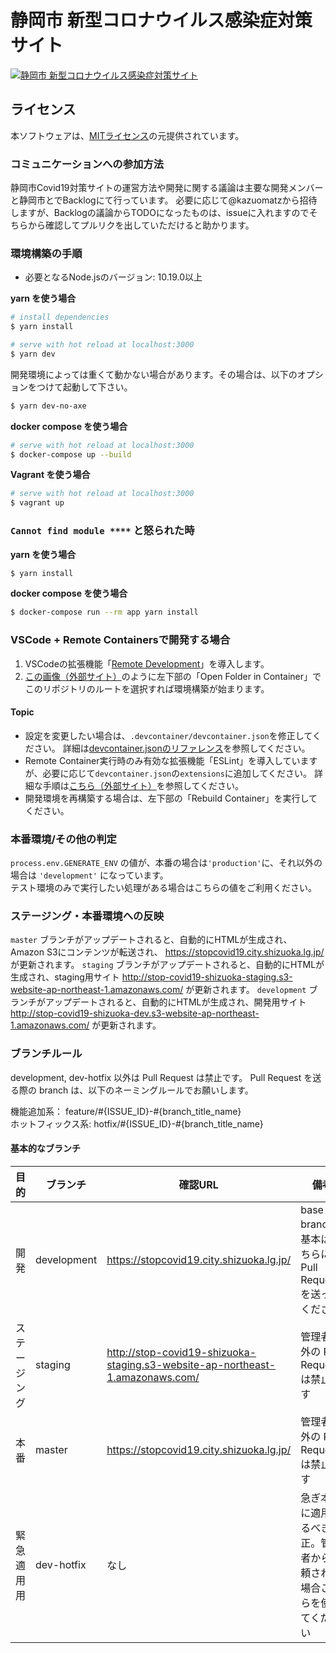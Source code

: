 # 静岡市 新型コロナウイルス感染症対策サイト

[![静岡市 新型コロナウイルス感染症対策サイト](https://user-images.githubusercontent.com/2704723/79540781-ad23bd00-80c3-11ea-81c2-0302cb207102.png)](https://stopcovid19.metro.tokyo.lg.jp/)

## ライセンス
本ソフトウェアは、[MITライセンス](./LICENSE.txt)の元提供されています。


### コミュニケーションへの参加方法

静岡市Covid19対策サイトの運営方法や開発に関する議論は主要な開発メンバーと静岡市とでBacklogにて行っています。
必要に応じて@kazuomatzから招待しますが、Backlogの議論からTODOになったものは、issueに入れますのでそちらから確認してプルリクを出していただけると助かります。


### 環境構築の手順

- 必要となるNode.jsのバージョン: 10.19.0以上

**yarn を使う場合**
```bash
# install dependencies
$ yarn install

# serve with hot reload at localhost:3000
$ yarn dev
```

開発環境によっては重くて動かない場合があります。その場合は、以下のオプションをつけて起動して下さい。

```bash
$ yarn dev-no-axe
```


**docker compose を使う場合**
```bash
# serve with hot reload at localhost:3000
$ docker-compose up --build
```

**Vagrant を使う場合**
```bash
# serve with hot reload at localhost:3000
$ vagrant up
```

### `Cannot find module ****` と怒られた時

**yarn を使う場合**
```bash
$ yarn install
```

**docker compose を使う場合**
```bash
$ docker-compose run --rm app yarn install
```

### VSCode + Remote Containersで開発する場合

1. VSCodeの拡張機能「[Remote Development](https://marketplace.visualstudio.com/items?itemName=ms-vscode-remote.vscode-remote-extensionpack)」を導入します。
2. [この画像（外部サイト）](https://code.visualstudio.com/docs/remote/containers#_quick-start-try-a-dev-container)のように左下部の「Open Folder in Container」でこのリポジトリのルートを選択すれば環境構築が始まります。

#### Topic
- 設定を変更したい場合は、`.devcontainer/devcontainer.json`を修正してください。
詳細は[devcontainer.jsonのリファレンス](https://code.visualstudio.com/docs/remote/containers#_devcontainerjson-reference)を参照してください。
- Remote Container実行時のみ有効な拡張機能「ESLint」を導入していますが、必要に応じて`devcontainer.json`の`extensions`に追加してください。
詳細な手順は[こちら（外部サイト）](https://code.visualstudio.com/docs/remote/containers#_managing-extensions)を参照してください。
- 開発環境を再構築する場合は、左下部の「Rebuild Container」を実行してください。


### 本番環境/その他の判定

`process.env.GENERATE_ENV` の値が、本番の場合は`'production'`に、それ以外の場合は `'development'` になっています。  
テスト環境のみで実行したい処理がある場合はこちらの値をご利用ください。

### ステージング・本番環境への反映

`master` ブランチがアップデートされると、自動的にHTMLが生成され、Amazon S3にコンテンツが転送され、 https://stopcovid19.city.shizuoka.lg.jp/ が更新されます。
`staging` ブランチがアップデートされると、自動的にHTMLが生成され、staging用サイト http://stop-covid19-shizuoka-staging.s3-website-ap-northeast-1.amazonaws.com/ が更新されます。
`development` ブランチがアップデートされると、自動的にHTMLが生成され、開発用サイト http://stop-covid19-shizuoka-dev.s3-website-ap-northeast-1.amazonaws.com/ が更新されます。

### ブランチルール

development, dev-hotfix 以外は Pull Request は禁止です。
Pull Request を送る際の branch は、以下のネーミングルールでお願いします。

機能追加系： feature/#{ISSUE_ID}-#{branch_title_name}  
ホットフィックス系: hotfix/#{ISSUE_ID}-#{branch_title_name}

#### 基本的なブランチ
| 目的 | ブランチ | 確認URL | 備考 |
| ---- | -------- | ---- | ---- |
| 開発 | development | https://stopcovid19.city.shizuoka.lg.jp/ | base branch。基本はこちらに Pull Requestを送ってください |
| ステージング | staging | http://stop-covid19-shizuoka-staging.s3-website-ap-northeast-1.amazonaws.com/ |管理者以外の Pull Request は禁止です |
| 本番 | master | https://stopcovid19.city.shizuoka.lg.jp/ | 管理者以外の Pull Request は禁止です |
| 緊急適用用 | dev-hotfix | なし | 急ぎ本番に適用するべき修正。管理者から依頼された場合こちらを使ってください |

